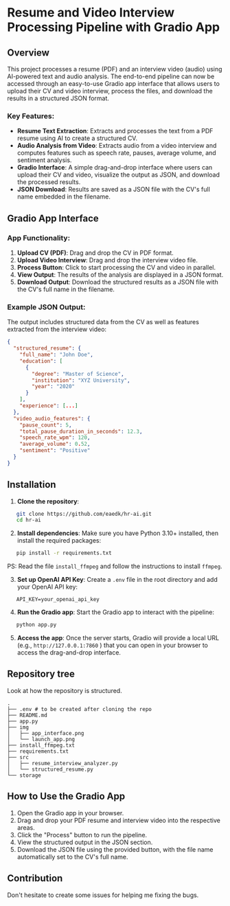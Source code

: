 # Resume and Video Interview Processing Pipeline with Gradio App

## Overview

This project processes a resume (PDF) and an interview video (audio) using AI-powered text and audio analysis. The end-to-end pipeline can now be accessed through an easy-to-use Gradio app interface that allows users to upload their CV and video interview, process the files, and download the results in a structured JSON format.

### Key Features:

* **Resume Text Extraction**: Extracts and processes the text from a PDF resume using AI to create a structured CV.
* **Audio Analysis from Video**: Extracts audio from a video interview and computes features such as speech rate, pauses, average volume, and sentiment analysis.
* **Gradio Interface**: A simple drag-and-drop interface where users can upload their CV and video, visualize the output as JSON, and download the processed results.
* **JSON Download**: Results are saved as a JSON file with the CV's full name embedded in the filename.

## Gradio App Interface

### App Functionality:

1. **Upload CV (PDF)**: Drag and drop the CV in PDF format.
2. **Upload Video Interview**: Drag and drop the interview video file.
3. **Process Button**: Click to start processing the CV and video in parallel.
4. **View Output**: The results of the analysis are displayed in a JSON format.
5. **Download Output**: Download the structured results as a JSON file with the CV's full name in the filename.

### Example JSON Output:

The output includes structured data from the CV as well as features extracted from the interview video:

```json
{
  "structured_resume": {
    "full_name": "John Doe",
    "education": [
      {
        "degree": "Master of Science",
        "institution": "XYZ University",
        "year": "2020"
      }
    ],
    "experience": [...]
  },
  "video_audio_features": {
    "pause_count": 5,
    "total_pause_duration_in_seconds": 12.3,
    "speech_rate_wpm": 120,
    "average_volume": 0.52,
    "sentiment": "Positive"
  }
}
```

## Installation

1. **Clone the repository**:
   

```bash
   git clone https://github.com/eaedk/hr-ai.git
   cd hr-ai
   ```

2. **Install dependencies**:
   Make sure you have Python 3.10+ installed, then install the required packages:
   
```bash
   pip install -r requirements.txt
   ```

  PS: Read the file `install_ffmpeg` and follow the instructions to install `ffmpeg`. 

3. **Set up OpenAI API Key**:
   Create a `.env` file in the root directory and add your OpenAI API key:
   

```plaintext
   API_KEY=your_openai_api_key
   ```

4. **Run the Gradio app**:
   Start the Gradio app to interact with the pipeline:
   

```bash
   python app.py
   ```

5. **Access the app**:
   Once the server starts, Gradio will provide a local URL (e.g., `http://127.0.0.1:7860` ) that you can open in your browser to access the drag-and-drop interface.

## Repository tree
Look at how the repository is structured.

```plaintext
.
├── .env # to be created after cloning the repo
├── README.md
├── app.py
├── img
│   ├── app_interface.png
│   └── launch_app.png
├── install_ffmpeg.txt
├── requirements.txt
├── src
│   ├── resume_interview_analyzer.py
│   └── structured_resume.py
└── storage
```

## How to Use the Gradio App

1. Open the Gradio app in your browser.
2. Drag and drop your PDF resume and interview video into the respective areas.
3. Click the "Process" button to run the pipeline.
4. View the structured output in the JSON section.
5. Download the JSON file using the provided button, with the file name automatically set to the CV's full name.

## Contribution

Don't hesitate to create some issues for helping me fixing the bugs.

